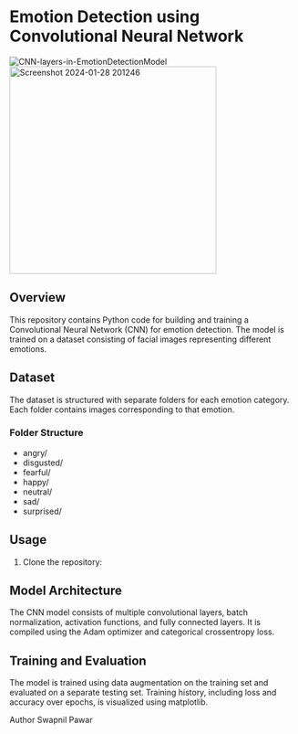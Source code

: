 # Emotion Detection using Convolutional Neural Network
![CNN-layers-in-EmotionDetectionModel](https://github.com/swapnilpawar24/Emotion-detection-/assets/151537409/1b7cf74f-f1b5-4458-bbe7-50c9ace18799)
<img width="363" alt="Screenshot 2024-01-28 201246" src="https://github.com/swapnilpawar24/Emotion-detection-/assets/151537409/53e276a3-179b-4bbf-b8fb-b4ace0b02e5d">


## Overview

This repository contains Python code for building and training a Convolutional Neural Network (CNN) for emotion detection. The model is trained on a dataset consisting of facial images representing different emotions.

## Dataset

The dataset is structured with separate folders for each emotion category. Each folder contains images corresponding to that emotion.

### Folder Structure

- angry/
- disgusted/
- fearful/
- happy/
- neutral/
- sad/
- surprised/

## Usage

1. Clone the repository:
## Model Architecture
The CNN model consists of multiple convolutional layers, batch normalization, activation functions, and fully connected layers. It is compiled using the Adam optimizer and categorical crossentropy loss.

## Training and Evaluation
The model is trained using data augmentation on the training set and evaluated on a separate testing set. Training history, including loss and accuracy over epochs, is visualized using matplotlib.

Author
Swapnil Pawar
